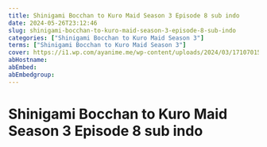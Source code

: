 ```yaml
---
title: Shinigami Bocchan to Kuro Maid Season 3 Episode 8 sub indo
date: 2024-05-26T23:12:46
slug: shinigami-bocchan-to-kuro-maid-season-3-episode-8-sub-indo
categories: ["Shinigami Bocchan to Kuro Maid Season 3"]
terms: ["Shinigami Bocchan to Kuro Maid Season 3"]
cover: https://i1.wp.com/ayanime.me/wp-content/uploads/2024/03/1710701520-6985-141839.jpg
abHostname: 
abEmbed: 
abEmbedgroup: 
---
```


# Shinigami Bocchan to Kuro Maid Season 3 Episode 8 sub indo
